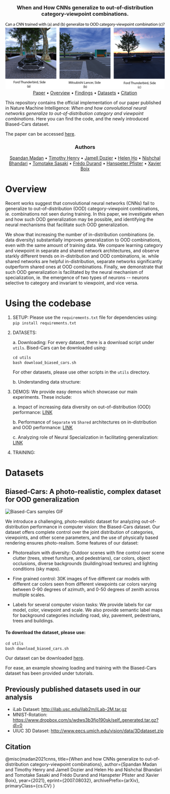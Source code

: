 <div align="center">
<h3>When and How CNNs generalize to out-of-distribution category-viewpoint combinations.</h3>
  <img src="docs/images/fig_1_github.png" alt="Teaser Figure">
  <a href="https://arxiv.org/abs/2007.08032">Paper</a> •
  <a href="#overview">Overview</a> •
  <a href="#findings">Findings</a> •
  <a href="#datasets">Datasets</a> •
  <a href="#citation">Citation</a>
</div>

This repository contains the official implementation of our paper published in Nature Machine Intelligence: *When and how convolutional neural networks generalize to out-of-distribution category and viewpoint combinations*. Here you can find the code, and the newly introduced Biased-Cars dataset.

The paper can be accessed [here](https://arxiv.org/abs/2007.08032).

<div align="center">
<h3>Authors</h3>
  <!-- <img src="docs/images/fig_1_github.png" alt="Teaser Figure"> -->
  <a href="http://people.fas.harvard.edu/~spm253/spandan/">Spandan Madan</a> •
  <a href="https://cbmm.mit.edu/about/people/henry">Timothy Henry</a> •
  <a href="https://cbmm.mit.edu/about/people/dozier">Jamell Dozier</a> •
  <a href="https://superurop.mit.edu/scholars/helen-ho/">Helen Ho</a> •
  <a href="https://www.linkedin.com/in/nishchalb/">Nishchal Bhandari</a> •
  <a href="https://cbmm.mit.edu/about/people/sasaki">Tomotake Sasaki</a> •
  <a href="https://people.csail.mit.edu/fredo/">Frédo Durand</a> •
  <a href="https://vcg.seas.harvard.edu/people/hanspeter-pfister">Hanspeter Pfister</a> •
  <a href="https://web.mit.edu/xboix/www/index.html">Xavier Boix</a>
</div>

# Overview

Recent works suggest that convolutional neural networks (CNNs) fail to generalize to out-of-distribution (OOD) category-viewpoint combinations, ie. combinations not seen during training. In this paper, we investigate when and how such OOD generalization may be possible, and identifying the neural mechanisms that facilitate such OOD generalization.

We show that increasing the number of in-distribution combinations (ie. data diversity) substantially improves generalization to OOD combinations, even with the same amount of training data. We compare learning category and viewpoint in separate and shared network architectures, and observe starkly different trends on in-distribution and OOD combinations, ie. while shared networks are helpful in-distribution, separate networks significantly outperform shared ones at OOD combinations. Finally, we demonstrate that such OOD generalization is facilitated by the neural mechanism of specialization, ie. the emergence of two types of neurons -- neurons selective to category and invariant to viewpoint, and vice versa.

# Using the codebase

1. SETUP: Please use the `requirements.txt` file for dependencies using: `pip install requirements.txt`

2. DATASETS:

    a. Downloading: For every dataset, there is a download script under `utils`. Bised-Cars can be downloaded using:

    ```
    cd utils
    bash download_biased_cars.sh
    ```
    For other datasets, please use other scripts in the `utils` directory.

    b. Understanding data structure:

3. DEMOS: We provide easy demos which showcase our main experiments. These include:

    a. Impact of increasing data diversity on out-of-distribution (OOD) performance: [LINK](https://github.com/Spandan-Madan/generalization_to_OOD_category_viewpoint_cominations/blob/main/demos/increasing_in_distribution_combinations.ipynb)

    b. Performance of `Separate` vs `Shared` architectures on in-distribution and OOD performance: [LINK](https://github.com/Spandan-Madan/generalization_to_OOD_category_viewpoint_cominations/blob/main/demos/separate_vs_shared.ipynb)

    c. Analyzing role of Neural Specialization in facilitating generalization: [LINK](https://github.com/Spandan-Madan/generalization_to_OOD_category_viewpoint_cominations/blob/main/demos/neural_activity.ipynb)

4. TRAINING:

# Datasets

## Biased-Cars: A photo-realistic, complex dataset for OOD generalization

![Biased-Cars samples GIF](docs/images/biased_cars_samples.gif)

We introduce a challenging, photo-realistic dataset for analyzing out-of-distribution performance in computer vision: the Biased-Cars dataset. Our dataset offers complete control over the joint distribution of categories, viewpoints, and other scene parameters, and the use of physically based rendering ensures photo-realism. Some features of our dataset:

- Photorealism with diversity: Outdoor scenes with fine control over scene clutter (trees, street furniture, and pedestrians), car colors, object occlusions, diverse backgrounds (building/road textures) and lighting conditions (sky maps).

- Fine grained control: 30K images of five different car models with different car colors seen from different viewpoints car colors varying between 0-90 degrees of azimuth, and 0-50 degrees of zenith across multiple scales.

- Labels for several computer vision tasks: We provide labels for car model, color, viewpoint and scale. We also provide semantic label maps for background categories including road, sky, pavement, pedestrians, trees and buildings.

#### To download the dataset, please use:

```
cd utils
bash download_biased_cars.sh
```
Our dataset can be downloaded [here](https://dataverse.harvard.edu/dataset.xhtml?persistentId=doi:10.7910/DVN/F1NQ3R).

For ease, an example showing loading and training with the Biased-Cars dataset has been provided under tutorials.

## Previously published datasets used in our analysis
- iLab Dataset: http://ilab.usc.edu/ilab2m/iLab-2M.tar.gz
- MNIST-Rotation: https://www.dropbox.com/s/wdws3b3fjo190sk/self_generated.tar.gz?dl=0
- UIUC 3D Dataset: http://www.eecs.umich.edu/vision/data/3Ddataset.zip

## Citation

@misc{madan2021cnns,
      title={When and how CNNs generalize to out-of-distribution category-viewpoint combinations},
      author={Spandan Madan and Timothy Henry and Jamell Dozier and Helen Ho and Nishchal Bhandari and Tomotake Sasaki and Frédo Durand and Hanspeter Pfister and Xavier Boix},
      year={2021},
      eprint={2007.08032},
      archivePrefix={arXiv},
      primaryClass={cs.CV}
}
